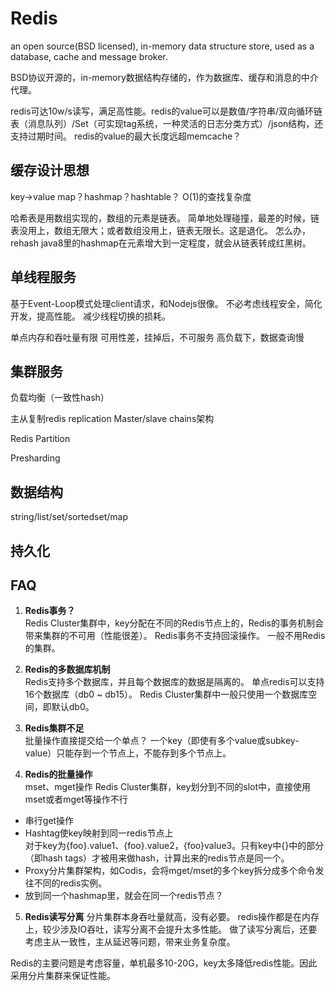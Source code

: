 # Redis
an open source(BSD licensed), in-memory data structure store, used as a database, cache and message broker.

BSD协议开源的，in-memory数据结构存储的，作为数据库、缓存和消息的中介代理。


redis可达10w/s读写，满足高性能。redis的value可以是数值/字符串/双向循环链表（消息队列）/Set（可实现tag系统，一种灵活的日志分类方式）/json结构，还支持过期时间。
redis的value的最大长度远超memcache？

## 缓存设计思想
key->value
map？hashmap？hashtable？
O(1)的查找复杂度

哈希表是用数组实现的，数组的元素是链表。
简单地处理碰撞，最差的时候，链表没用上，数组无限大；或者数组没用上，链表无限长。这是退化。
怎么办，rehash
java8里的hashmap在元素增大到一定程度，就会从链表转成红黑树。


## 单线程服务
基于Event-Loop模式处理client请求，和Nodejs很像。
不必考虑线程安全，简化开发，提高性能。
减少线程切换的损耗。

单点内存和吞吐量有限
可用性差，挂掉后，不可服务
高负载下，数据查询慢

## 集群服务
负载均衡（一致性hash）

主从复制redis replication
Master/slave chains架构

Redis Partition

Presharding

## 数据结构
string/list/set/sortedset/map

## 持久化

## FAQ
1. **Redis事务？**  
Redis Cluster集群中，key分配在不同的Redis节点上的，Redis的事务机制会带来集群的不可用（性能很差）。
Redis事务不支持回滚操作。
一般不用Redis的集群。

2. **Redis的多数据库机制**  
Redis支持多个数据库，并且每个数据库的数据是隔离的。
单点redis可以支持16个数据库（db0 ~ db15）。
Redis Cluster集群中一般只使用一个数据库空间，即默认db0。

3. **Redis集群不足**  
批量操作直接提交给一个单点？
一个key（即使有多个value或subkey-value）只能存到一个节点上，不能存到多个节点上。

4.  **Redis的批量操作**  
mset、mget操作
Redis Cluster集群，key划分到不同的slot中，直接使用mset或者mget等操作不行

+ 串行get操作
+ Hashtag使key映射到同一redis节点上  
对于key为{foo}.value1、{foo}.value2，{foo}value3。只有key中{}中的部分（即hash tags）才被用来做hash，计算出来的redis节点是同一个。
+ Proxy分片集群架构，如Codis，会将mget/mset的多个key拆分成多个命令发往不同的redis实例。
+ 放到同一个hashmap里，就会在同一个redis节点？

5. **Redis读写分离**
分片集群本身吞吐量就高，没有必要。
redis操作都是在内存上，较少涉及IO吞吐，读写分离不会提升太多性能。
做了读写分离后，还要考虑主从一致性，主从延迟等问题，带来业务复杂度。

Redis的主要问题是考虑容量，单机最多10-20G，key太多降低redis性能。因此采用分片集群来保证性能。